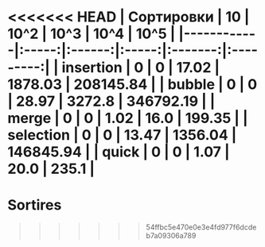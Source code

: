 <<<<<<< HEAD
| Сортировки |  10   |  10^2  | 10^3  |  10^4   |   10^5    |
|------------|:-----:|:------:|:-----:|:-------:|:---------:|
| insertion  |   0   |   0    | 17.02 | 1878.03 | 208145.84 |
| bubble     |   0   |   0    | 28.97 | 3272.8  | 346792.19 |
| merge      |   0   |   0    | 1.02  |  16.0   |  199.35   |
| selection  |   0   |   0    | 13.47 | 1356.04 | 146845.94 |
| quick      |   0   |   0    | 1.07  |  20.0   |   235.1   |
=======
# Sortires
>>>>>>> 54ffbc5e470e0e3e4fd977f6dcdeb7a09306a789
